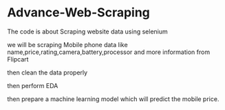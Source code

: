 # Advance-Web-Scraping
The code is about Scraping website data using selenium

we will be scraping Mobile phone data like name,price,rating,camera,battery,processor and more information from Flipcart 

then clean the data properly 

then perform EDA

then prepare a machine learning model which will predict the mobile price.
